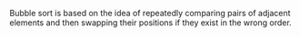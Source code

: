 Bubble sort is based on the idea of repeatedly comparing pairs of adjacent elements and then swapping their positions if they exist in the wrong order.